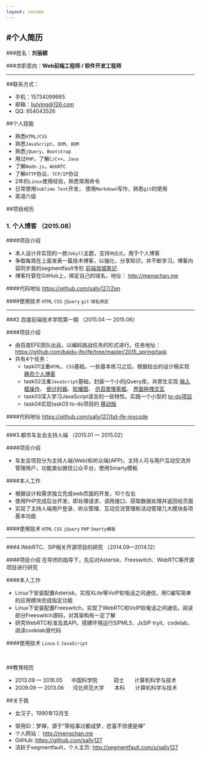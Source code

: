```yaml
---
layout: resume
---
```



#个人简历
---

###姓名：**刘丽颖**

###求职意向：**Web前端工程师 / 软件开发工程师**

---

##联系方式：
- 手机：15734099665
- 邮箱：liulying@126.com
- QQ:  954043526

##个人技能
- 熟悉`HTML/CSS`
- 熟悉`JavaScript`、`DOM`、`BOM`
- 熟悉`jQuery`、`Bootstrap`
- 用过`PHP`，了解`C/C++`、`Java`
- 了解`Node.js`，`WebRTC`
- 了解`HTTP`协议、`TCP/IP`协议
- 2年的`Linux`使用经验，熟悉常用命令
- 日常使用`Sublime Text`开发， 使用`Markdown`写作，熟悉`git`的使用
- 英语六级


##项目经历

### 1. 个人博客      （2015.08）

####项目介绍
 - 本人设计并实现的一款`Jekyll`主题，支持`响应式`，用于个人博客
 - 争取每周在上面发表一篇技术博客，以强化、分享知识，并不断学习。博客内容同步我的segmentfault专栏 <a href="http://segmentfault.com/blog/sallyfenotes" target="_blank">前端攻城笔记</a>
 - 博客托管在GitHub上，绑定自己的域名，地址： <a href="http://mengchan.me" target="_blank">http://mengchan.me</a>

####代码地址
<a href="https://github.com/sally127/Zen" target="_blank">https://github.com/sally127/Zen</a>

####使用技术
`HTML`  `CSS`  `jQuery` `git` `域名绑定`

---

###2.百度前端技术学院第一期    （2015.04 — 2015.06）

####项目介绍
- 由百度EFE团队出品，以编码挑战任务的形式进行。任务地址： <a href="https://github.com/baidu-ife/ife/tree/master/2015_spring/task" target="_blank">https://github.com/baidu-ife/ife/tree/master/2015_spring/task</a>
- 共有4个任务：
  - task01注重`HTML`、`CSS`基础，一些基本练习之后，根据给出的设计稿实现 <a href="http://sally127.github.io/gallery/index.html" target="_blank">静态个人博客</a>
  - task02注重`JavaScript`基础，封装一个小的jQuery库，并原生实现 <a href="http://sally127.github.io/gallery/task2/task0002_1.html" target="_blank">输入框操作</a>、 <a href="http://sally127.github.io/gallery/task2/task0002_2.html" target="_blank">倒计时器</a>、<a href="http://sally127.github.io/gallery/task2/task0002_3.html" target="_blank">轮播图</a>、 <a href="http://sally127.github.io/gallery/task2/task0002_4.html" target="_blank">仿百度搜索框</a>、 <a href="http://sally127.github.io/gallery/task2/task0002_5.html" target="_blank">界面拖拽交互</a>
  - task03深入学习JavaScript语言的一些特性。实践一个小型的 <a href="http://sally127.github.io/gallery/task3/index.html" target="_blank">to-do项目</a>
  - task04实现task03 to-do项目的 <a href="http://sally127.github.io/gallery/task4/index.html" target="_blank">移动版</a>

####代码地址
<a href="https://github.com/sally127/bd-ife-mycode" target="_blank">https://github.com/sally127/bd-ife-mycode</a>

---

###3.都市车友会主持人端    （2015.01 — 2015.02）

####项目介绍
- 车友会项目分为主持人端(Web)和听众端(APP)，主持人可与用户互动交流并管理用户，功能类似微信公众平台，使用Smarty模板

####本人工作
- 根据设计和需求独立完成web页面的开发，10个左右
- 使用PHP完成后台开发，即处理请求、调用接口、获取数据处理并返回给页面
- 实现了主持人端用户登录、听众管理、互动交流管理和活动管理几大模块各项基本功能

####使用技术
`HTML` `CSS`  `jQuery` `PHP` `Smarty模板`

---

###4.WebRTC、SIP相关开源项目的研究 （2014.09—2014.12）

####项目介绍
在导师的指导下，先后对Asterisk、Freeswitch、WebRTC等开源项目进行研究

####本人工作
- Linux下安装配置Asterisk，实现XLite等VoIP软电话之间通信，用C编写简单的应用模块完成指定功能
- Linux下安装配置Freeswitch，实现了WebRTC和VoIP软电话之间通信，阅读部分Freeswitch源码，对其架构有一定了解
- 研究WebRTC标准及其API，搭建环境运行SIPML5、JsSIP tryit、codelab，阅读codelab源代码

####使用技术
`Linux` `C`  `JavaScript`

<br>

##教育经历

- 2013.09 — 2016.05&nbsp;&nbsp;&nbsp;&nbsp;&nbsp;&nbsp;中国科学院  &nbsp;&nbsp;&nbsp;&nbsp;&nbsp;&nbsp;&nbsp;&nbsp;&nbsp;&nbsp;硕士  &nbsp;&nbsp;&nbsp;&nbsp;&nbsp;&nbsp;计算机科学与技术
- 2009.09 — 2013.06&nbsp;&nbsp;&nbsp;&nbsp;&nbsp;&nbsp;河北师范大学  &nbsp;&nbsp;&nbsp;&nbsp;&nbsp;&nbsp;本科&nbsp;&nbsp;&nbsp;&nbsp;&nbsp;&nbsp;  计算机科学与技术


##关于我
- 女汉子，1990年12月生
<!-- - 热爱前端，想在前端的道路上一直走下去，未来希望做一名 `熟悉后端` 的 `前端工程师` -->
- 常用ID：梦禅，源于“荣枯事过都成梦，悲喜不惊便是禅”
- 个人网站： <a href="http://mengchan.me" target="_blank">http://mengchan.me</a>
- GitHub: <a href="https://github.com/sally127" target="_blank">https://github.com/sally127</a>
- 活跃于segmentfault，个人主页: <a href="http://segmentfault.com/u/sally127" target="_blank">http://segmentfault.com/u/sally127</a>


